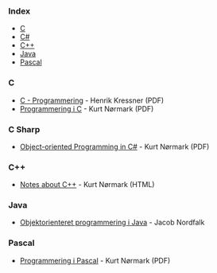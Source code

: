 ### Index

* [C](#c)
* [C#](#c-sharp)
* [C++](#c-1)
* [Java](#java)
* [Pascal](#pascal)


### C

* [C - Programmering](http://synkro.dk/bog/c-programmering.pdf) - Henrik Kressner (PDF)
* [Programmering i C](http://people.cs.aau.dk/~normark/c-prog-06/pdf/all.pdf) - Kurt Nørmark (PDF)


### C Sharp

* [Object-oriented Programming in C#](http://people.cs.aau.dk/~normark/oop-csharp/pdf/all.pdf) - Kurt Nørmark (PDF)


### C++

* [Notes about C++](http://people.cs.aau.dk/~normark/ap/index.html) - Kurt Nørmark (HTML)


### Java

* [Objektorienteret programmering i Java](http://javabog.dk) - Jacob Nordfalk


### Pascal

* [Programmering i Pascal](http://people.cs.aau.dk/~normark/all-basis-97.pdf) - Kurt Nørmark (PDF)
